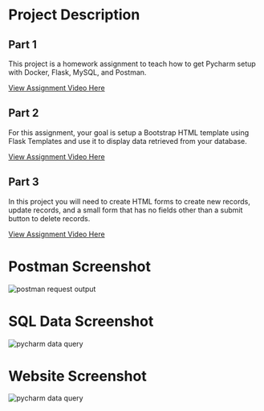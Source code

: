 # Project Description
## Part 1

This project is a homework assignment to teach how to get Pycharm setup with Docker, Flask, MySQL, and Postman.

[View Assignment Video Here](https://youtu.be/QbMWNgrfAFg)

## Part 2

For this assignment, your goal is setup a Bootstrap HTML template using Flask Templates and
use it to display data retrieved from your database.

[View Assignment Video Here](https://www.youtube.com/watch?v=tylzleJDlkc&ab_channel=KeithWilliams)

## Part 3

In this project you will need to create HTML forms to create new records, update records, and a small form that
has no fields other than a submit button to delete records.

[View Assignment Video Here](https://www.youtube.com/watch?v=5WBYxNZz8Zw&ab_channel=KeithWilliams)

# Postman Screenshot
![postman request output](screenshots/postman.png)

# SQL Data Screenshot
![pycharm data query](screenshots/query.png)

# Website Screenshot
![pycharm data query](screenshots/Site.png)
